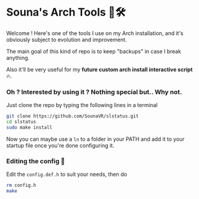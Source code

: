 # Souna's Arch Tools 🐧🛠️
Welcome ! Here's one of the tools I use on my Arch installation, and it's obviously subject to evolution and improvement.

The main goal of this kind of repo is to keep "backups" in case I break anything.

Also it'll be very useful for my **future custom arch install interactive script** 🔥.

### Oh ? Interested by using it ? Nothing special but.. Why not.

Just clone the repo by typing the following lines in a terminal

```bash
git clone https://github.com/SounaVR/slstatus.git
cd slstatus
sudo make install
```

Now you can maybe use a `ln` to a folder in your PATH and add it to your startup file once you're done configuring it.

### Editing the config 🎨

Edit the `config.def.h` to suit your needs, then do

```bash
rm config.h
make
```